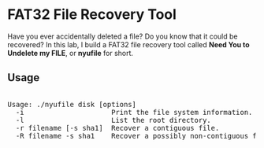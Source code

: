 # FAT32 File Recovery Tool

Have you ever accidentally deleted a file? Do you know that it could be recovered? In this lab, I build a FAT32 file recovery tool called **Need You to Undelete my FILE**, or **nyufile** for short.

## Usage

<pre>

Usage: ./nyufile disk [options]
  -i                     Print the file system information.
  -l                     List the root directory.
  -r filename [-s sha1]  Recover a contiguous file.
  -R filename -s sha1    Recover a possibly non-contiguous file.
</pre>
